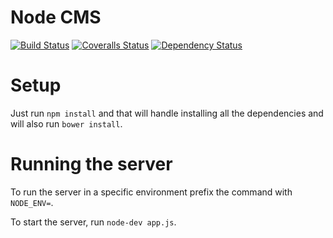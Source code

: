 Node CMS
=======

[![Build Status][travis-image]][travis-url] [![Coveralls Status][coveralls-image]][coveralls-url] [![Dependency Status][daviddm-url]][daviddm-image]

# Setup

Just run `npm install` and that will handle installing all the dependencies and will also run `bower install`.

# Running the server

To run the server in a specific environment prefix the command with `NODE_ENV=`.

To start the server, run `node-dev app.js`.

[npm-image]: https://badge.fury.io/js/generator-kirby.png
[npm-url]: https://npmjs.org/package/generator-kirby

[travis-image]: https://travis-ci.org/ilanbiala/node-cms.svg?branch=master
[travis-url]: https://travis-ci.org/ilanbiala/node-cms

[coveralls-image]: https://coveralls.io/repos/ilanbiala/node-cms/badge.png?branch=master
[coveralls-url]: https://coveralls.io/r/ilanbiala/node-cms?branch=master

[daviddm-image]: https://david-dm.org/ilanbiala/node-cms
[daviddm-url]: https://david-dm.org/ilanbiala/node-cms.png?theme=shields.io
